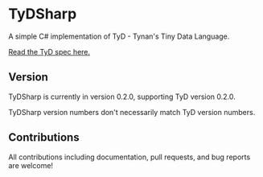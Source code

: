 # TyDSharp

A simple C# implementation of TyD - Tynan's Tiny Data Language.

[Read the TyD spec here.](https://github.com/tyd-lang/TyD)

## Version

TyDSharp is currently in version 0.2.0, supporting TyD version 0.2.0.

TyDSharp version numbers don't necessarily match TyD version numbers.

## Contributions

All contributions including documentation, pull requests, and bug reports are welcome!